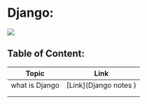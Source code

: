 # Django:

![](https://upload.wikimedia.org/wikipedia/commons/thumb/7/75/Django_logo.svg/2560px-Django_logo.svg.png)


## Table of Content:
| Topic          | Link                  |
|----------------|-----------------------|
| what is Django | [Link](Django notes ) |
|                |                       |
|                |                       |
